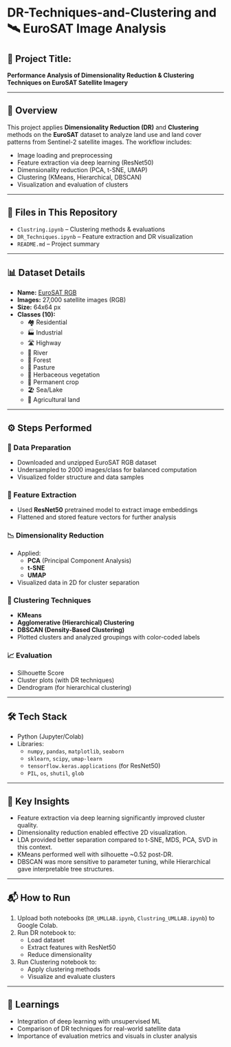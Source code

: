 # DR-Techniques-and-Clustering and 🛰️ EuroSAT Image Analysis 

## 📌 Project Title:
**Performance Analysis of Dimensionality Reduction & Clustering Techniques on EuroSAT Satellite Imagery**

---

## 📖 Overview

This project applies **Dimensionality Reduction (DR)** and **Clustering** methods on the **EuroSAT** dataset to analyze land use and land cover patterns from Sentinel-2 satellite images. The workflow includes:
- Image loading and preprocessing
- Feature extraction via deep learning (ResNet50)
- Dimensionality reduction (PCA, t-SNE, UMAP)
- Clustering (KMeans, Hierarchical, DBSCAN)
- Visualization and evaluation of clusters

---

## 📂 Files in This Repository

- `Clustring.ipynb` – Clustering methods & evaluations
- `DR_Techniques.ipynb` – Feature extraction and DR visualization
- `README.md` – Project summary

---

## 📊 Dataset Details

- **Name:** [EuroSAT RGB](https://zenodo.org/record/7711810)
- **Images:** 27,000 satellite images (RGB)
- **Size:** 64x64 px
- **Classes (10):**
  - 🏘️ Residential  
  - 🏭 Industrial  
  - 🛣️ Highway  
  - 🌊 River  
  - 🌳 Forest  
  - 🌾 Pasture  
  - 🌱 Herbaceous vegetation  
  - 🌴 Permanent crop  
  - 🏖️ Sea/Lake  
  - 🚜 Agricultural land

---

## ⚙️ Steps Performed

### 🧾 Data Preparation
- Downloaded and unzipped EuroSAT RGB dataset
- Undersampled to 2000 images/class for balanced computation
- Visualized folder structure and data samples

### 🧠 Feature Extraction
- Used **ResNet50** pretrained model to extract image embeddings
- Flattened and stored feature vectors for further analysis

### 📉 Dimensionality Reduction
- Applied:
  - **PCA** (Principal Component Analysis)
  - **t-SNE**
  - **UMAP**
- Visualized data in 2D for cluster separation

### 🔗 Clustering Techniques
- **KMeans**
- **Agglomerative (Hierarchical) Clustering**
- **DBSCAN (Density-Based Clustering)**
- Plotted clusters and analyzed groupings with color-coded labels

### 📈 Evaluation
- Silhouette Score
- Cluster plots (with DR techniques)
- Dendrogram (for hierarchical clustering)

---

## 🛠️ Tech Stack

- Python (Jupyter/Colab)
- Libraries:
  - `numpy`, `pandas`, `matplotlib`, `seaborn`
  - `sklearn`, `scipy`, `umap-learn`
  - `tensorflow.keras.applications` (for ResNet50)
  - `PIL`, `os`, `shutil`, `glob`

---

## 📌 Key Insights

- Feature extraction via deep learning significantly improved cluster quality.
- Dimensionality reduction enabled effective 2D visualization.
- LDA provided better separation compared to t-SNE, MDS, PCA, SVD in this context.
- KMeans performed well with silhouette ~0.52 post-DR.
- DBSCAN was more sensitive to parameter tuning, while Hierarchical gave interpretable tree structures.

---

## 📬 How to Run

1. Upload both notebooks (`DR_UMLLAB.ipynb`, `Clustring_UMLLAB.ipynb`) to Google Colab.
2. Run DR notebook to:
   - Load dataset
   - Extract features with ResNet50
   - Reduce dimensionality
3. Run Clustering notebook to:
   - Apply clustering methods
   - Visualize and evaluate clusters

---

## 🧠 Learnings

- Integration of deep learning with unsupervised ML
- Comparison of DR techniques for real-world satellite data
- Importance of evaluation metrics and visuals in cluster analysis


